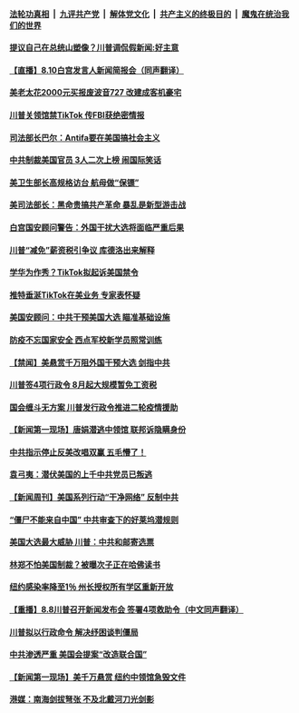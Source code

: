 

####  [法轮功真相](../../../../basic/blob/master/README.md?t=08110331) &nbsp;|&nbsp; [九评共产党](../../../../9ping.md/blob/master/README.md?t=08110331) &nbsp;|&nbsp; [解体党文化](../../../../jtdwh.md/blob/master/README.md?t=08110331)  &nbsp;|&nbsp; [共产主义的终极目的](../../../../gczydzjmd.md/blob/master/README.md?t=08110331) &nbsp;|&nbsp; [魔鬼在统治我们的世界](../../../../mgztzwmdsj.md/blob/master/README.md?t=08110331) 

#### [提议自己在总统山塑像？川普调侃假新闻:好主意](../pages/prog203/a102915009.md?t=08110331) 

#### [【直播】8.10白宫发言人新闻简报会（同声翻译）](../pages/prog203/a102914990.md?t=08110331) 

#### [美老太花2000元买报废波音727  改建成客机豪宅](../pages/prog203/a102914906.md?t=08110331) 

#### [川普关领馆禁TikTok 传FBI获绝密情报](../pages/prog203/a102914995.md?t=08110331) 

#### [司法部长巴尔：Antifa要在美国搞社会主义](../pages/prog203/a102914993.md?t=08110331) 

#### [中共制裁美国官员 3人二次上榜 闹国际笑话](../pages/prog203/a102914819.md?t=08110331) 

#### [美卫生部长高规格访台 航母做“保镖”](../pages/prog203/a102914457.md?t=08110331) 

#### [美司法部长：黑命贵搞共产革命 暴乱是新型游击战](../pages/prog203/a102914491.md?t=08110331) 

#### [白宫国安顾问警告：外国干扰大选将面临严重后果](../pages/prog203/a102914403.md?t=08110331) 

#### [川普“减免”薪资税引争议 库德洛出来解释](../pages/prog203/a102914389.md?t=08110331) 

#### [学华为作秀？TikTok拟起诉美国禁令](../pages/prog203/a102914366.md?t=08110331) 

#### [推特垂涎TikTok在美业务 专家表怀疑](../pages/prog203/a102914363.md?t=08110331) 

#### [美国安顾问：中共干预美国大选 瞄准基础设施](../pages/prog203/a102914371.md?t=08110331) 

#### [防疫不忘国家安全 西点军校新学员照常训练](../pages/prog203/a102914355.md?t=08110331) 

#### [【禁闻】美悬赏千万阻外国干预大选 剑指中共](../pages/prog203/a102914349.md?t=08110331) 

#### [川普签4项行政令 8月起大规模暂免工资税](../pages/prog203/a102914318.md?t=08110331) 

#### [国会缠斗无方案 川普发行政令推进二轮疫情援助](../pages/prog203/a102914286.md?t=08110331) 

#### [【新闻第一现场】唐娟潜逃中领馆 联邦诉隐瞒身份](../pages/prog203/a102914224.md?t=08110331) 

#### [中共指示停止反美改唱双赢 五毛懵了！](../pages/prog203/a102914142.md?t=08110331) 

#### [袁弓夷：潜伏美国的上千中共党员已叛逃](../pages/prog203/a102914061.md?t=08110331) 

#### [【新闻周刊】美国系列行动“干净网络” 反制中共](../pages/prog203/a102913985.md?t=08110331) 

#### [“僵尸不能来自中国” 中共审查下的好莱坞潜规则](../pages/prog203/a102913984.md?t=08110331) 

#### [美国大选最大威胁 川普：中共和邮寄选票](../pages/prog203/a102913971.md?t=08110331) 

#### [林郑不怕美国制裁？被曝次子正在哈佛读书](../pages/prog203/a102913934.md?t=08110331) 

#### [纽约感染率降至1％ 州长授权所有学区重新开放](../pages/prog203/a102913834.md?t=08110331) 

#### [【重播】8.8川普召开新闻发布会 签署4项救助令（中文同声翻译）](../pages/prog203/a102913925.md?t=08110331) 

#### [川普拟以行政命令 解决纾困谈判僵局](../pages/prog203/a102913824.md?t=08110331) 

#### [中共渗透严重 美国会提案“改造联合国”](../pages/prog203/a102913684.md?t=08110331) 

#### [【新闻第一现场】美千万悬赏 纽约中领馆急毁文件](../pages/prog203/a102913575.md?t=08110331) 

#### [港媒：南海剑拔弩张 不及北戴河刀光剑影](../pages/prog203/a102913499.md?t=08110331) 

